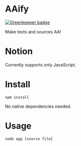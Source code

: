AAify
=====

[![Greenkeeper badge](https://badges.greenkeeper.io/hakatashi/AAify.svg)](https://greenkeeper.io/)

Make texts and sources AA!

# Notion

Currently supports only JavaScript.

# Install

    npm install


No native dependencies needed.

# Usage

    node app [source file]

